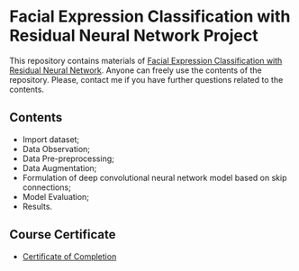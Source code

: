 # Facial Expression Classification with Residual Neural Network Project

This repository contains materials of [Facial Expression Classification with Residual Neural Network](https://www.coursera.org/learn/facial-expression-classification/home/welcome). Anyone can freely use the contents of the repository. Please, contact me if you have further questions related to the contents.

## Contents

- Import dataset;
- Data Observation;
- Data Pre-preprocessing;
- Data Augmentation;
- Formulation of deep convolutional neural network model based on skip connections;
- Model Evaluation;
- Results.
  
## Course Certificate

- [Certificate of Completion](https://www.coursera.org/account/accomplishments/certificate/YMMP5JPCKX2R)
